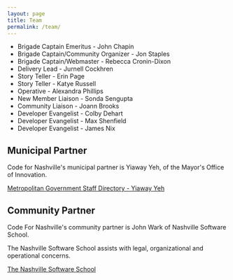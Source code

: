 ```yaml
---
layout: page
title: Team
permalink: /team/
---
```


* Brigade Captain Emeritus - John Chapin 
* Brigade Captain/Community Organizer - Jon Staples
* Brigade Captain/Webmaster - Rebecca Cronin-Dixon
* Delivery Lead - Jurnell Cockhren
* Story Teller - Erin Page
* Story Teller - Katye Russell
* Operative - Alexandra Phillips
* New Member Liaison - Sonda Sengupta
* Community Liaison - Joann Brooks
* Developer Evangelist - Colby Dehart
* Developer Evangelist - Max Shenfield
* Developer Evangelist - James Nix

Municipal Partner
-----------------

Code for Nashville's municipal partner is Yiaway Yeh, of the Mayor's Office of
Innovation.

[Metropolitan Government Staff Directory - Yiaway Yeh](http://www.nashville.gov/Government/Staff-Directory/Staff-Member-Details/ID/377/Yeh-Yiaway)

Community Partner
-----------------

Code For Nashville's community partner is John Wark of Nashville Software School.

The Nashville Software School assists with legal, organizational and operational concerns.

[The Nashville Software School](http://nashvillesoftwareschool.com)

